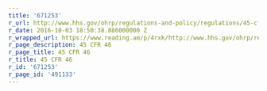 ```yaml
---
title: '671253'
r_url: http://www.hhs.gov/ohrp/regulations-and-policy/regulations/45-cfr-46/index.html
r_date: 2016-10-03 18:50:38.886000000 Z
r_wrapped_url: https://www.reading.am/p/4rxk/http://www.hhs.gov/ohrp/regulations-and-policy/regulations/45-cfr-46/index.html
r_page_description: 45 CFR 46
r_page_title: 45 CFR 46
r_title: 45 CFR 46
r_id: '671253'
r_page_id: '491133'
---
```


